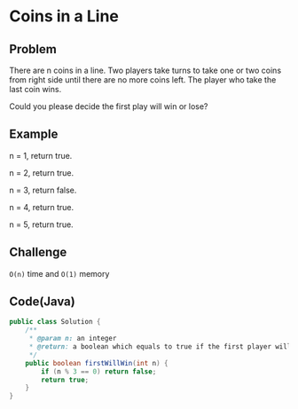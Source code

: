 # Coins in a Line

## Problem

There are n coins in a line. Two players take turns to take one or two coins from right side until there are no more coins left. The player who take the last coin wins.

Could you please decide the first play will win or lose?

## Example

n = 1, return true.

n = 2, return true.

n = 3, return false.

n = 4, return true.

n = 5, return true.

## Challenge

`O(n)` time and `O(1)` memory

## Code(Java)

```java
public class Solution {
    /**
     * @param n: an integer
     * @return: a boolean which equals to true if the first player will win
     */
    public boolean firstWillWin(int n) {
        if (n % 3 == 0) return false;
        return true;
    }
}
```

